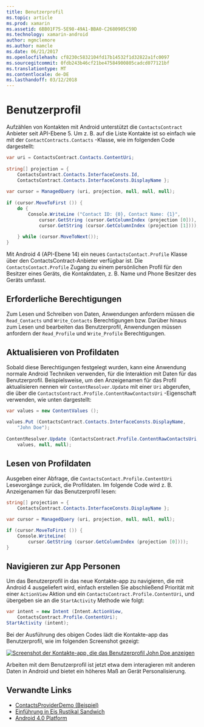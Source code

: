 ```yaml
---
title: Benutzerprofil
ms.topic: article
ms.prod: xamarin
ms.assetid: 6BB01F75-5E98-49A1-BBA0-C2680905C59D
ms.technology: xamarin-android
author: mgmclemore
ms.author: mamcle
ms.date: 06/21/2017
ms.openlocfilehash: cf8230c5832104fd17b14532f1d32822a1fc0097
ms.sourcegitcommit: 0fdb243b46cf21be47584900805cadcd077121bf
ms.translationtype: MT
ms.contentlocale: de-DE
ms.lasthandoff: 03/12/2018
---
```

# <a name="user-profile"></a>Benutzerprofil

Aufzählen von Kontakten mit Android unterstützt die `ContactsContract` Anbieter seit API-Ebene 5. Um z. B. auf die Liste Kontakte ist so einfach wie mit der `ContactContracts.Contacts` -Klasse, wie im folgenden Code dargestellt:

```csharp
var uri = ContactsContract.Contacts.ContentUri;
           
string[] projection = {
    ContactsContract.Contacts.InterfaceConsts.Id,
    ContactsContract.Contacts.InterfaceConsts.DisplayName };
           
var cursor = ManagedQuery (uri, projection, null, null, null);
           
if (cursor.MoveToFirst ()) {
    do {
        Console.WriteLine ("Contact ID: {0}, Contact Name: {1}",
            cursor.GetString (cursor.GetColumnIndex (projection [0])),
            cursor.GetString (cursor.GetColumnIndex (projection [1])));
                   
    } while (cursor.MoveToNext());
}
```

Mit Android 4 (API-Ebene 14) ein neues `ContactsContact.Profile` Klasse über den ContactsContract-Anbieter verfügbar ist. Die `ContactsContact.Profile` Zugang zu einem persönlichen Profil für den Besitzer eines Geräts, die Kontaktdaten, z. B. Name und Phone Besitzer des Geräts umfasst.


## <a name="required-permissions"></a>Erforderliche Berechtigungen

Zum Lesen und Schreiben von Daten, Anwendungen anfordern müssen die `Read_Contacts` und `Write_Contacts` Berechtigungen bzw. Darüber hinaus zum Lesen und bearbeiten das Benutzerprofil, Anwendungen müssen anfordern der `Read_Profile` und `Write_Profile` Berechtigungen.


## <a name="updating-profile-data"></a>Aktualisieren von Profildaten

Sobald diese Berechtigungen festgelegt wurden, kann eine Anwendung normale Android Techniken verwenden, für die Interaktion mit Daten für das Benutzerprofil. Beispielsweise, um den Anzeigenamen für das Profil aktualisieren nennen wir `ContentResolver.Update` mit einer `Uri` abgerufen, die über die `ContactsContract.Profile.ContentRawContactsUri` -Eigenschaft verwenden, wie unten dargestellt:

```csharp
var values = new ContentValues ();
          
values.Put (ContactsContract.Contacts.InterfaceConsts.DisplayName,
    "John Doe");
           
ContentResolver.Update (ContactsContract.Profile.ContentRawContactsUri,
    values, null, null);
```


## <a name="reading-profile-data"></a>Lesen von Profildaten

Ausgeben einer Abfrage, die `ContactsContact.Profile.ContentUri` Lesevorgänge zurück, die Profildaten. Im folgende Code wird z. B. Anzeigenamen für das Benutzerprofil lesen:

```csharp
string[] projection = {
    ContactsContract.Contacts.InterfaceConsts.DisplayName };
           
var cursor = ManagedQuery (uri, projection, null, null, null);

if (cursor.MoveToFirst ()) {
    Console.WriteLine(
        cursor.GetString (cursor.GetColumnIndex (projection [0])));
}
```


## <a name="navigating-to-the-people-app"></a>Navigieren zur App Personen

Um das Benutzerprofil in das neue Kontakte-app zu navigieren, die mit Android 4 ausgeliefert wird, einfach erstellen Sie abschließend Priorität mit einer `ActionView` Aktion und ein `ContactsContract.Profile.ContentUri`, und übergeben sie an die `StartActivity` Methode wie folgt:

```csharp
var intent = new Intent (Intent.ActionView,
    ContactsContract.Profile.ContentUri);           
StartActivity (intent);
```

Bei der Ausführung des obigen Codes lädt die Kontakte-app das Benutzerprofil, wie im folgenden Screenshot gezeigt:

[![Screenshot der Kontakte-app, die das Benutzerprofil John Doe anzeigen](user-profile-images/15-people-app.png)](user-profile-images/15-people-app.png#lightbox)

Arbeiten mit dem Benutzerprofil ist jetzt etwa dem interagieren mit anderen Daten in Android und bietet ein höheres Maß an Gerät Personalisierung.



## <a name="related-links"></a>Verwandte Links

- [ContactsProviderDemo (Beispiel)](https://developer.xamarin.com/samples/monodroid/ContactsProviderDemo/)
- [Einführung in Eis Rustikal Sandwich](http://www.android.com/about/ice-cream-sandwich/)
- [Android 4.0 Platform](http://developer.android.com/sdk/android-4.0.html)
